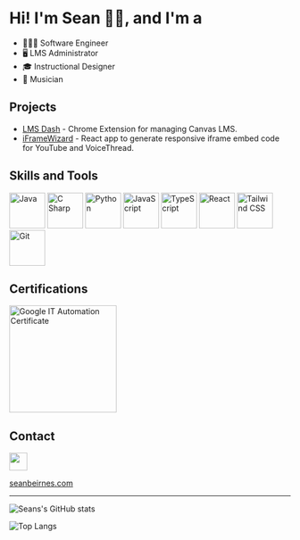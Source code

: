 # Hi! I'm Sean 👋🏻, and I'm a
* 👨🏻‍💻 Software Engineer
* 🖥️ LMS Administrator
* 🎓 Instructional Designer
* 🎹 Musician

## Projects
* [LMS Dash](https://chromewebstore.google.com/detail/lms-dash/dphccimingcbmlkehpflgkningeomenp) - Chrome Extension for managing Canvas LMS.
* [iFrameWizard](https://github.com/seanbeirnes/iFrame_Wizard) - React app to generate responsive iframe embed code for YouTube and VoiceThread.

## Skills and Tools
<p>
  <img alt="Java" title="Java" height="64" src="https://cdn.jsdelivr.net/gh/devicons/devicon@latest/icons/java/java-original-wordmark.svg" />
  <img alt="C Sharp" title="C#" height="64" src="https://cdn.jsdelivr.net/gh/devicons/devicon/icons/csharp/csharp-original.svg" />
  <img alt="Python" title="Python" height="64" src="https://cdn.jsdelivr.net/gh/devicons/devicon/icons/python/python-original.svg" />   
  <img alt="JavaScript" title="JavaScript" height="64" src="https://cdn.jsdelivr.net/gh/devicons/devicon/icons/javascript/javascript-original.svg" />
  <img alt="TypeScript" title="TypeScript" height="64" src="https://cdn.jsdelivr.net/gh/devicons/devicon/icons/typescript/typescript-original.svg" />      
  <img alt="React" title="React" height="64" src="https://cdn.jsdelivr.net/gh/devicons/devicon/icons/react/react-original.svg" /> 
  <img alt="Tailwind CSS" title="Tailwind CSS" height="64" src="https://cdn.jsdelivr.net/gh/devicons/devicon@latest/icons/tailwindcss/tailwindcss-original.svg" />    
  <img alt="Git" title="Git" height="64" src="https://cdn.jsdelivr.net/gh/devicons/devicon/icons/git/git-original.svg" />
       
</p>                    

## Certifications
<p>
  <a title="Google IT Automation Certificate" href="https://www.credly.com/badges/81d390a1-21ce-486f-8fe5-35a4be18e3e6">
    <img alt="Google IT Automation Certificate" height="192" src="https://images.credly.com/size/680x680/images/efbdc0d6-b46e-4e3c-8cf8-2314d8a5b971/GCC_badge_python_1000x1000.png" />
  </a>
  
</p>

## Contact
<p>
  <a title="LinkedIn" href="https://www.linkedin.com/in/sean-beirnes/">
    <img height="32" src="https://content.linkedin.com/content/dam/me/business/en-us/amp/brand-site/v2/bg/LI-Bug.svg.original.svg">
  </a> 
</p>


[seanbeirnes.com](https://www.seanbeirnes.com/ "seanbeirnes.com")

<hr>

![Seans's GitHub stats](https://github-readme-stats.vercel.app/api?username=seanbeirnes\&show_icons=true\&show=prs_merged&rank_icon=github)

![Top Langs](https://github-readme-stats.vercel.app/api/top-langs/?username=seanbeirnes&hide_progress=true)
